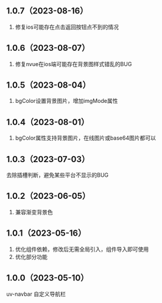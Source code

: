 ## 1.0.7（2023-08-16）
1. 修复ios可能存在点击返回按钮点不到的情况
## 1.0.6（2023-08-07）
1. 修复nvue在ios端可能存在背景图样式错乱的BUG
## 1.0.5（2023-08-04）
1.  bgColor设置背景图片，增加imgMode属性
## 1.0.4（2023-08-01）
1.  bgColor属性支持背景图片，在线图片或base64图片都可以
## 1.0.3（2023-07-03）
去除插槽判断，避免某些平台不显示的BUG
## 1.0.2（2023-06-05）
1. 兼容渐变背景色
## 1.0.1（2023-05-16）
1. 优化组件依赖，修改后无需全局引入，组件导入即可使用
2. 优化部分功能
## 1.0.0（2023-05-10）
uv-navbar 自定义导航栏

